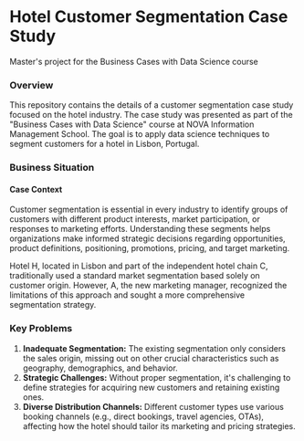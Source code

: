 # Hotel Customer Segmentation Case Study
Master's project for the Business Cases with Data Science course

### Overview
This repository contains the details of a customer segmentation case study focused on the hotel industry. The case study was presented as part of the "Business Cases with Data Science" course at NOVA Information Management School. The goal is to apply data science techniques to segment customers for a hotel in Lisbon, Portugal.

### Business Situation
#### Case Context
Customer segmentation is essential in every industry to identify groups of customers with different product interests, market participation, or responses to marketing efforts. Understanding these segments helps organizations make informed strategic decisions regarding opportunities, product definitions, positioning, promotions, pricing, and target marketing.

Hotel H, located in Lisbon and part of the independent hotel chain C, traditionally used a standard market segmentation based solely on customer origin. However, A, the new marketing manager, recognized the limitations of this approach and sought a more comprehensive segmentation strategy.

### Key Problems
1. **Inadequate Segmentation:** The existing segmentation only considers the sales origin, missing out on other crucial characteristics such as geography, demographics, and behavior.
2. **Strategic Challenges:** Without proper segmentation, it's challenging to define strategies for acquiring new customers and retaining existing ones.
3. **Diverse Distribution Channels:** Different customer types use various booking channels (e.g., direct bookings, travel agencies, OTAs), affecting how the hotel should tailor its marketing and pricing strategies.
